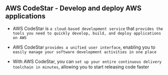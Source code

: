 ## AWS CodeStar - Develop and deploy AWS applications

- AWS CodeStar is `a cloud‑based development service` that `provides the tools you need to quickly develop, build, and deploy applications on AWS`

- AWS CodeStar `provides a unified user interface`, enabling you to `easily manage your software development activities in one place`

- With AWS CodeStar, you can `set up your entire continuous delivery toolchain in minutes`, allowing you to start releasing code faster
